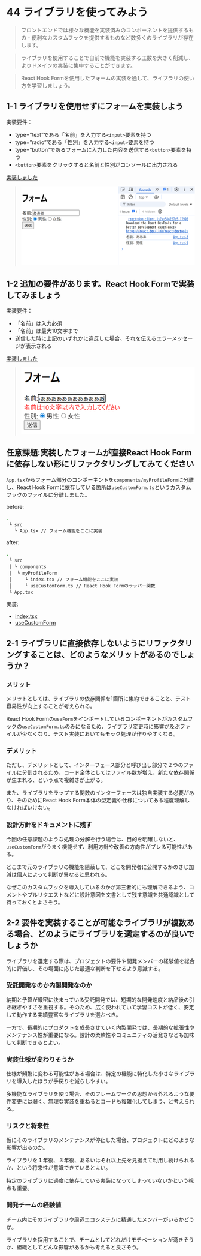 # 44 ライブラリを使ってみよう

>フロントエンドでは様々な機能を実装済みのコンポーネントを提供するもの・便利なカスタムフックを提供するものなど数多くのライブラリが存在します。

>ライブラリを使用することで自前で機能を実装する工数を大きく削減し、よりドメインの実装に集中することができます。

>React Hook Formを使用したフォームの実装を通して、ライブラリの使い方を学習しましょう。

## 1-1 ライブラリを使用せずにフォームを実装しよう

実装要件：

- type=”text”である「名前」を入力する`<input>`要素を持つ
- type=”radio”である「性別」を入力する`<input>`要素を持つ
- type=”button”であるフォームに入力した内容を送信する`<button>`要素を持つ
- `<button>`要素をクリックすると名前と性別がコンソールに出力される

[実装しました](https://github.com/praha-kmishima/44-praha-form/blob/8834d677fe28edf9f36a15fd0c544ff54aa36188/src/App.tsx)

>![](image.png)

## 1-2 追加の要件があります。React Hook Formで実装してみましょう

実装要件：

- 「名前」は入力必須
- 「名前」は最大10文字まで
- 送信した時に上記のいずれかに違反した場合、それを伝えるエラーメッセージが表示される

[実装しました](https://github.com/praha-kmishima/44-praha-form/blob/dad2f24b860cbe8df91e4318cf5842aca09b48f3/src/App.tsx)

>![](image-1.png)

## 任意課題:実装したフォームが直接React Hook Formに依存しない形にリファクタリングしてみてください

`App.tsx`からフォーム部分のコンポーネントを`components/myProfileForm`に分離し、React Hook Formに依存している箇所は`useCustomForm.ts`というカスタムフックのファイルに分離しました。

before:

```bash
.
 └ src
   └ App.tsx // フォーム機能をここに実装
```

after:

```bash
.
 └ src
 │ └ components
 │  └ myProfileForm
 │     └ index.tsx // フォーム機能をここに実装
 │     └ useCustomForm.ts // React Hook Formのラッパー関数
 └ App.tsx 
```

実装:

- [index.tsx](https://github.com/praha-kmishima/44-praha-form/blob/ffc7566a0efcb2837a4d3e81654658c2197dbe9b/src/components/myProfileForm/index.tsx)
- [useCustomForm](https://github.com/praha-kmishima/44-praha-form/blob/00035aff3841dfb568980a5dc13f609ea63de958/src/components/myProfileForm/useCustomForm.ts)

## 2-1 ライブラリに直接依存しないようにリファクタリングすることは、どのようなメリットがあるのでしょうか？

### メリット

メリットとしては、ライブラリの依存関係を1箇所に集約できることと、テスト容易性が向上することが考えられる。

React Hook Formの`useForm`をインポートしているコンポーネントがカスタムフックの`useCustomForm.ts`のみになるため、ライブラリ変更時に影響が及ぶファイルが少なくなり、テスト実装においてもモック処理が作りやすくなる。

### デメリット

ただし、デメリットとして、インターフェース部分と呼び出し部分で２つのファイルに分割されるため、コード全体としてはファイル数が増え、新たな依存関係が生まれる、という点で複雑さが上がる。

また、ライブラリをラップする関数のインターフェースは独自実装する必要があり、そのためにReact Hook Form本体の型定義や仕様についてある程度理解しなければいけない。

### 設計方針をドキュメントに残す

今回の任意課題のような処理の分解を行う場合は、目的を明確しないと、`useCustomForm`がうまく機能せず、利用方針や改善の方向性がブレる可能性がある。

どこまで元のライブラリの機能を隠蔽して、どこを開発者に公開するかのさじ加減は個人によって判断が異なると思われる。

なぜこのカスタムフックを導入しているのかが第三者的にも理解できるよう、コメントやプルリクエストなどに設計意図を文書として残す意識を共通認識として持っておくとよさそう。

## 2-2 要件を実装することが可能なライブラリが複数ある場合、どのようにライブラリを選定するのが良いでしょうか

ライブラリを選定する際は、プロジェクトの要件や開発メンバーの経験値を総合的に評価し、その場面に応じた最適な判断を下せるよう意識する。

### 受託開発なのか内製開発なのか

納期と予算が厳密に決まっている受託開発では、短期的な開発速度と納品後の引き継ぎやすさを重視する。そのため、広く使われていて学習コストが低く、安定して動作する実績豊富なライブラリを選ぶべき。

一方で、長期的にプロダクトを成長させていく内製開発では、長期的な拡張性やメンテナンス性が重要になる。設計の柔軟性やコミュニティの活発さなども加味して判断できるとよい。

### 実装仕様が変わりそうか

仕様が頻繁に変わる可能性がある場合は、特定の機能に特化した小さなライブラリを導入したほうが手戻りを減らしやすい。

多機能なライブラリを使う場合、そのフレームワークの思想から外れるような要件変更には弱く、無理な実装を重ねるとコードも複雑化してしまう、と考えられる。

### リスクと将来性

仮にそのライブラリのメンテナンスが停止した場合、プロジェクトにどのような影響が出るのか。

ライブラリを１年後、３年後、あるいはそれ以上先を見据えて利用し続けられるか、という将来性が意識できているとよい。

特定のライブラリに過度に依存している実装になってしまっていないかという視点も重要。

### 開発チームの経験値

チーム内にそのライブラリや周辺エコシステムに精通したメンバーがいるかどうか。

ライブラリを採用することで、チームとしてどれだけモチベーションが湧きそうか、組織としてどんな影響があるかも考えると良さそう。
